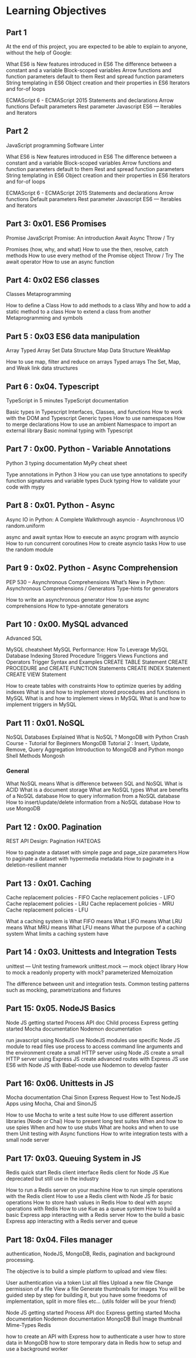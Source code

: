 # Learning Objectives

## Part 1

At the end of this project, you are expected to be able to explain to anyone, without the help of Google:

What ES6 is
New features introduced in ES6
The difference between a constant and a variable
Block-scoped variables
Arrow functions and function parameters default to them
Rest and spread function parameters
String templating in ES6
Object creation and their properties in ES6
Iterators and for-of loops

ECMAScript 6 - ECMAScript 2015
Statements and declarations
Arrow functions
Default parameters
Rest parameter
Javascript ES6 — Iterables and Iterators

## Part 2

JavaScript programming
Software Linter

What ES6 is
New features introduced in ES6
The difference between a constant and a variable
Block-scoped variables
Arrow functions and function parameters default to them
Rest and spread function parameters
String templating in ES6
Object creation and their properties in ES6
Iterators and for-of loops

ECMAScript 6 - ECMAScript 2015
Statements and declarations
Arrow functions
Default parameters
Rest parameter
Javascript ES6 — Iterables and Iterators


## Part 3: 0x01. ES6 Promises

Promise
JavaScript Promise: An introduction
Await
Async
Throw / Try

Promises (how, why, and what)
How to use the then, resolve, catch methods
How to use every method of the Promise object
Throw / Try
The await operator
How to use an async function

## Part 4: 0x02 ES6 classes

Classes
Metaprogramming

How to define a Class
How to add methods to a class
Why and how to add a static method to a class
How to extend a class from another
Metaprogramming and symbols

## Part 5 : 0x03 ES6 data manipulation

Array
Typed Array
Set Data Structure
Map Data Structure
WeakMap

How to use map, filter and reduce on arrays
Typed arrays
The Set, Map, and Weak link data structures

## Part 6 : 0x04. Typescript

TypeScript in 5 minutes
TypeScript documentation

Basic types in Typescript
Interfaces, Classes, and functions
How to work with the DOM and Typescript
Generic types
How to use namespaces
How to merge declarations
How to use an ambient Namespace to import an external library
Basic nominal typing with Typescript

## Part 7 : 0x00. Python - Variable Annotations

Python 3 typing documentation
MyPy cheat sheet

Type annotations in Python 3
How you can use type annotations to specify function signatures and variable types
Duck typing
How to validate your code with mypy

## Part 8 : 0x01. Python - Async

Async IO in Python: A Complete Walkthrough
asyncio - Asynchronous I/O
random.uniform

async and await syntax
How to execute an async program with asyncio
How to run concurrent coroutines
How to create asyncio tasks
How to use the random module

## Part 9 : 0x02. Python - Async Comprehension

PEP 530 – Asynchronous Comprehensions
What’s New in Python: Asynchronous Comprehensions / Generators
Type-hints for generators

How to write an asynchronous generator
How to use async comprehensions
How to type-annotate generators

## Part 10 : 0x00. MySQL advanced

Advanced SQL

MySQL cheatsheet
MySQL Performance: How To Leverage MySQL Database Indexing
Stored Procedure
Triggers
Views
Functions and Operators
Trigger Syntax and Examples
CREATE TABLE Statement
CREATE PROCEDURE and CREATE FUNCTION Statements
CREATE INDEX Statement
CREATE VIEW Statement

How to create tables with constraints
How to optimize queries by adding indexes
What is and how to implement stored procedures and functions in MySQL
What is and how to implement views in MySQL
What is and how to implement triggers in MySQL

## Part 11 : 0x01. NoSQL

NoSQL Databases Explained
What is NoSQL ?
MongoDB with Python Crash Course - Tutorial for Beginners
MongoDB Tutorial 2 : Insert, Update, Remove, Query
Aggregation
Introduction to MongoDB and Python
mongo Shell Methods
Mongosh

### General
What NoSQL means
What is difference between SQL and NoSQL
What is ACID
What is a document storage
What are NoSQL types
What are benefits of a NoSQL database
How to query information from a NoSQL database
How to insert/update/delete information from a NoSQL database
How to use MongoDB

## Part 12 : 0x00. Pagination

REST API Design: Pagination
HATEOAS

How to paginate a dataset with simple page and page_size parameters
How to paginate a dataset with hypermedia metadata
How to paginate in a deletion-resilient manner

## Part 13 : 0x01. Caching

Cache replacement policies - FIFO
Cache replacement policies - LIFO
Cache replacement policies - LRU
Cache replacement policies - MRU
Cache replacement policies - LFU

What a caching system is
What FIFO means
What LIFO means
What LRU means
What MRU means
What LFU means
What the purpose of a caching system
What limits a caching system have

## Part 14 : 0x03. Unittests and Integration Tests

unittest — Unit testing framework
unittest.mock — mock object library
How to mock a readonly property with mock?
parameterized
Memoization

The difference between unit and integration tests.
Common testing patterns such as mocking, parametrizations and fixtures


## Part 15: 0x05. NodeJS Basics

Node JS getting started
Process API doc
Child process
Express getting started
Mocha documentation
Nodemon documentation

run javascript using NodeJS
use NodeJS modules
use specific Node JS module to read files
use process to access command line arguments and the environment
create a small HTTP server using Node JS
create a small HTTP server using Express JS
create advanced routes with Express JS
use ES6 with Node JS with Babel-node
use Nodemon to develop faster

## Part 16: 0x06. Unittests in JS

Mocha documentation
Chai
Sinon
Express
Request
How to Test NodeJS Apps using Mocha, Chai and SinonJS

How to use Mocha to write a test suite
How to use different assertion libraries (Node or Chai)
How to present long test suites
When and how to use spies
When and how to use stubs
What are hooks and when to use them
Unit testing with Async functions
How to write integration tests with a small node server

## Part 17: 0x03. Queuing System in JS

Redis quick start
Redis client interface
Redis client for Node JS
Kue deprecated but still use in the industry

How to run a Redis server on your machine
How to run simple operations with the Redis client
How to use a Redis client with Node JS for basic operations
How to store hash values in Redis
How to deal with async operations with Redis
How to use Kue as a queue system
How to build a basic Express app interacting with a Redis server
How to the build a basic Express app interacting with a Redis server and queue

## Part 18: 0x04. Files manager

authentication, NodeJS, MongoDB, Redis, pagination and background processing.

The objective is to build a simple platform to upload and view files:

User authentication via a token
List all files
Upload a new file
Change permission of a file
View a file
Generate thumbnails for images
You will be guided step by step for building it, but you have some freedoms of implementation, split in more files etc… (utils folder will be your friend)

Node JS getting started
Process API doc
Express getting started
Mocha documentation
Nodemon documentation
MongoDB
Bull
Image thumbnail
Mime-Types
Redis

how to create an API with Express
how to authenticate a user
how to store data in MongoDB
how to store temporary data in Redis
how to setup and use a background worker

